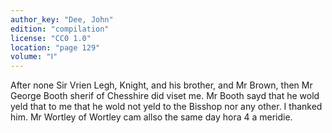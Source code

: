 ```yaml
---
author_key: "Dee, John"
edition: "compilation"
license: "CC0 1.0"
location: "page 129"
volume: "Ⅰ"
---
```

After none Sir Vrien Legh, Knight, and his brother, and Mr Brown, then Mr
George Booth sherif of Chesshire did viset me. Mr Booth sayd that he wold yeld
that to me that he wold not yeld to the Bisshop nor any other. I thanked him.
Mr Wortley of Wortley cam allso the same day hora 4 a meridie.
